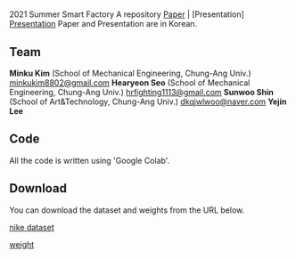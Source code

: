 # 
2021 Summer Smart Factory A repository
[Paper](https://drive.google.com/file/d/1aw1VnPOGthQUWqi9VcpJqfNs_-ZGd2i2/view?usp=sharing) | [Presentation]
[Presentation](https://www.youtube.com/watch?v=spsEE3XdDmI)
Paper and Presentation are in Korean.

## Team

**Minku Kim** (School of Mechanical Engineering, Chung-Ang Univ.)
minkukim8802@gmail.com
**Hearyeon Seo** (School of Mechanical Engineering, Chung-Ang Univ.)
hrfighting1113@gmail.com
**Sunwoo Shin** (School of Art&Technology, Chung-Ang Univ.)
dkqjwlwoo@naver.com
**Yejin Lee**

## Code
All the code is written using 'Google Colab'.

## Download

You can download the dataset and weights from the URL below.

[nike dataset](https://drive.google.com/file/d/1fALbbxE9ahd_04zfzHDkX_IJAYJWJgVb/view?usp=sharing)

[weight](https://drive.google.com/file/d/1c8Ek69B6JGhua5cNDyHShpWra4CXtA41/view?usp=sharing)
